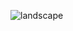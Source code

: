 ![landscape](https://github.com/03axdov/03axdov/assets/62298758/6f274946-df0f-405a-a8ac-fb3d2a62b360)

